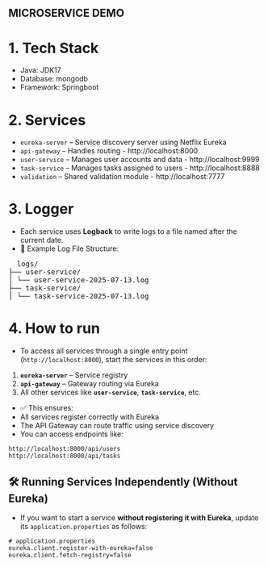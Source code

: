 ## MICROSERVICE DEMO
# 1. Tech Stack
- Java: JDK17
- Database: mongodb
- Framework: Springboot
# 2. Services
- `eureka-server` – Service discovery server using Netflix Eureka
- `api-gateway` – Handles routing - http://localhost:8000
- `user-service` – Manages user accounts and data - http://localhost:9999
- `task-service` – Manages tasks assigned to users - http://localhost:8888
- `validation` – Shared validation module - http://localhost:7777
# 3. Logger
- Each service uses **Logback** to write logs to a file named after the current date.
- 📂 Example Log File Structure:
<pre>
  logs/
├── user-service/
│ └── user-service-2025-07-13.log
├── task-service/
│ └── task-service-2025-07-13.log
</pre>
# 4. How to run
- To access all services through a single entry point (`http://localhost:8000`), start the services in this order:
 1. **`eureka-server`** – Service registry
 2. **`api-gateway`** – Gateway routing via Eureka
 3. All other services like **`user-service`**, **`task-service`**, etc.
- ✅ This ensures:
- All services register correctly with Eureka
- The API Gateway can route traffic using service discovery
- You can access endpoints like:
```
http://localhost:8000/api/users
http://localhost:8000/api/tasks
```
## 🛠️ Running Services Independently (Without Eureka)
- If you want to start a service **without registering it with Eureka**, update its `application.properties` as follows:
```properties
# application.properties
eureka.client.register-with-eureka=false
eureka.client.fetch-registry=false
